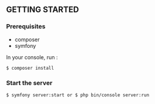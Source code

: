 ## GETTING STARTED

### Prerequisites
- composer
- symfony

In your console, run :
```
$ composer install
```

### Start the server

```
$ symfony server:start or $ php bin/console server:run
```
